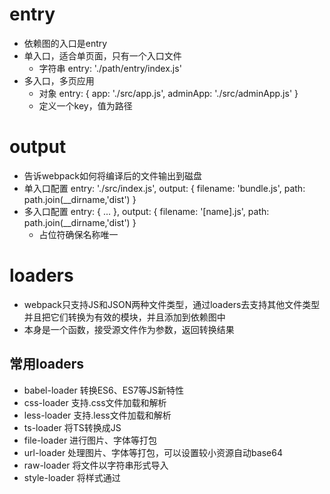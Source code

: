 # entry
- 依赖图的入口是entry
- 单入口，适合单页面，只有一个入口文件
    - 字符串
    entry: './path/entry/index.js'
- 多入口，多页应用
    - 对象
    entry: {
        app: './src/app.js',
        adminApp: './src/adminApp.js'
    }
    - 定义一个key，值为路径

# output
- 告诉webpack如何将编译后的文件输出到磁盘
- 单入口配置
    entry: './src/index.js',
    output: {
        filename: 'bundle.js',
        path: path.join(__dirname,'dist')
    }
- 多入口配置
    entry: {
        ...
    },
    output: {
        filename: '[name].js',
        path: path.join(__dirname,'dist')
    }
    - 占位符确保名称唯一

# loaders
- webpack只支持JS和JSON两种文件类型，通过loaders去支持其他文件类型并且把它们转换为有效的模块，并且添加到依赖图中
- 本身是一个函数，接受源文件作为参数，返回转换结果
## 常用loaders
- babel-loader  转换ES6、ES7等JS新特性
- css-loader    支持.css文件加载和解析
- less-loader   支持.less文件加载和解析
- ts-loader     将TS转换成JS
- file-loader   进行图片、字体等打包
- url-loader    处理图片、字体等打包，可以设置较小资源自动base64
- raw-loader    将文件以字符串形式导入
- style-loader  将样式通过<style>标签插入到head中
- thread-loader 多进程打包JS和CSS
## 使用方式
    module: {
        rules: [
            {
                test: 正则匹配,
                use: 'xxx-loader',
                或者
                use: [
                    'xx1-loader','xx2-loader'
                ]
            }
        ]
    }
    - test指定匹配规则
    - use指定使用的loader
    - 执行loader的顺序是链式调用，且方向是从右到左，右边解析完成传给左边的loader继续解析

# plugins
- 增强webpack功能，用于bundle文件的优化，资源管理和环境变量注入
- 作用于整个构建过程
## 常用plugins
- CommonsChunkPlugin    将chunks相同的代码块提取成公共JS
- CleanWebpackPlugin    清理构建目录
- ExtractTextWebpackPlugin  将CSS从bundle文件里提取成一个独立的CSS文件
- HtmlWebpackPlugin 创建HTML去承载输出bundle.js
- ZipWebpackPlugin  将打包的资源压缩成一个zip包
- UglifyjsWebpackPlugin 压缩JS
## 使用方式
    plugins: [
        new HtmlWebpackPlugin({template: './src/index.html'}),
        ...
    ]

# mode
- 指定当前构建的环境，production、development、none
- 设置不同的mode，可以开启webpack中不同的内置函数

# 文件监听
- 启动命令 webpack --watch
- 配置webpack.config.js 设置 watch: true

# 热更新 webpack-dev-server
- WDS不刷新浏览器，不输出文件，而是放在内存中
- 使用webpack内置插件 HotModuleReplacementPlugin

# 文件指纹
- 打包输出的文件名的后缀
- Hash
    和整个项目构建相关，只要有项目文件有更改，整个项目构建的hash值就会变化
    对于图片文件设置file-loader的name
        use: [{
            loader: 'file-loader',
            options: {
                name: 'img/[name][hash:8].[ext]'
            }
        }]
- Chunkhash
    和webpack打包的chunk有关，不同的entry会生成不同的chunkhash值
    对于JS文件设置output的filename
        output: {
            filename: '[name][chunkhash:8].js',
            path: 'xx'
        }
- Contenthash
    根据文件内容来定义hash，文件内容不变则contenthash不变
    对于CSS文件，设置MiniCssExtractPlugin的filename
        plugins: [
            new MiniCssExtractPlugin({
                filename: '[name][contenthash:8].css'
            })
        ]

# 代码压缩
- JS压缩
    uglifyjs-webpack-plugin
- css压缩
    optimize-css-assets-webpack-plugin
    同时使用cssnano预处理器
    plugins: [
        new OptimizeCssAssetsWebpackPlugin({
            assetNameRegExp: /\.css$/g,
            cssProcessor: require('cssnano')
        })
    ]
- html压缩
    html-webpack-plugin
    